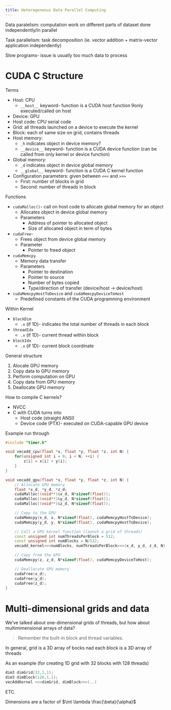 ```yaml
---
title: Heterogeneous Data Parallel Computing
---
```


Data paralelism: computation work on different parts of dataset done independently/in parallel

Task parallelism: task decomposition (ie. vector addition + matrix-vector application independently)


Slow programs- issue is usually too much data to process



# CUDA C Structure

Terms
- Host: CPU
	- `__host__` keyword- function is a CUDA host function 9only executed/called on host
- Device: GPU
- Host code: CPU serial code
- Grid: all threads launched on a device to execute the kernel
- Block: each of same size on grid, contains threads
- Host memory: 
	- `_h` indicates object in device memory?
	- `__device__` keyword- function is a CUDA device function (can be called from only kernel or device function)
- Global memory: 
	- `_d` indicates object in device global memory
	- `__global__` keyword- function is a CUDA C kernel function
- Configuration parameters: given between `<<<` and `>>>`
	- First: number of blocks in grid
	- Second: number of threads in block

Functions
- `cudaMalloc()`- call on host code to allocate global memory for an object
	- Allocates object in device global memory
	- Parameters
		- Address of pointer to allocated object
		- Size of allocated object in term of bytes
- `cudaFree`-
	- Frees object from device global memory
	- Parameter
		- Pointer to freed object
- `cudaMemcpy`
	- Memory data transfer
	- Parameters
		- Pointer to destination
		- Pointer to source
		- Number of bytes copied
		- Type/direction of transfer (device/host → device/host)
- `cudaMemcpyHostToDevice` and `cudaMemcpyDeviceToHost`
	- Predefined constants of the CUDA programming environment

Within Kernel
- `blockDim`
	- `.x` (if 1D)- indicates the total number of threads in each block
- `threadIdx`
	- `.x` (if 1D)- current thread within block
- `blockIdx`
	- `.x` (if 1D)- current block coordinate


General structure
1. Alocate GPU memory
2. Copy data to GPU memory
3. Perform computation on GPU
4. Copy data from GPU memory
5. Deallocate GPU memory


How to compile C kernels?
- NVCC
- C with CUDA turns into
	- Host code (straight ANSI)
	- Device code (PTX)- executed on CUDA-capable GPU device




Example run through
```c++
#include "timer.h"

void vecadd_cpu(float *x, float *y, float *z, int N) {
    for(unsigned int i = 0; i < N; ++i) {
        z[i] = x[i] + y[i];
    }
}

void vecadd_gpu(float *x, float *y, float *z, int N) {
    // Allocate GPU memory
    float *x_d, *y_d, *z_d;
    cudaMalloc((void**)&x_d, N*sizeof(float));
    cudaMalloc((void**)&y_d, N*sizeof(float));
    cudaMalloc((void**)&z_d, N*sizeof(float));

    // Copy to the GPU
    cudaMemcpy(x_d, x, N*sizeof(float), cudaMemcpyHostToDevice);
    cudaMemcpy(y_d, y, N*sizeof(float), cudaMemcpyHostToDevice);

    // Call a GPU kernel function (launch a grid of threads)
    const unsigned int numThreadsPerBlock = 512;
    const unsigned int numBlocks = N/512;
    vecadd_kernel<<<numBlocks, numThreadsPerBlock>>>(x_d, y_d, z_d, N);

    // Copy from the GPU
    cudaMemcpy(z, z_d, N*sizeof(float), cudaMemcpyDeviceToHost);

    // Deallocate GPU memory
    cudaFree(x_d);
    cudaFree(y_d);
    cudaFree(z_d);
}
```

# Multi-dimensional grids and data

We’ve talked about one-dimensional grids of threads, but how about multimimensional arrays of data?

> Remember the built-in block and thread variables.


In general, grid is a 3D array of bocks nad each block is a 3D array of threads

As an example (for creating 1D grid with 32 blocks with 128 threads)
```c
dim3 dimGrid(32,1,1);
dim3 dimBlock(128,1,1);
vecAddKernel <<<dimGrid, dimBlock>>>(..)
```
ETC.

Dimensions are a factor of $\int \lambda \frac{\beta}{\alpha}$
